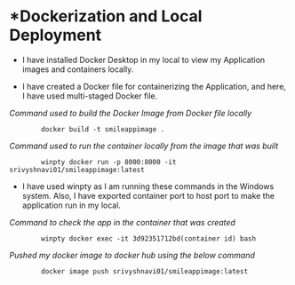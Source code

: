 # *Dockerization and Local Deployment

- I have installed Docker Desktop in my local to view my Application images and containers locally.


- I have created a Docker file for containerizing the Application, and here, I have used multi-staged Docker file.



 _Command used to build the Docker Image from Docker file locally_

            docker build -t smileappimage .

_Command used to run the container locally from the image that was built_

            winpty docker run -p 8000:8000 -it srivyshnavi01/smileappimage:latest
- I have used winpty as I am running these commands in the Windows system. Also, I have exported container port to host port to make the application run in my local.


_Command to check the app in the container that was created_

            winpty docker exec -it 3d92351712bd(container id) bash

_Pushed my docker image to docker hub using the below command_

            docker image push srivyshnavi01/smileappimage:latest